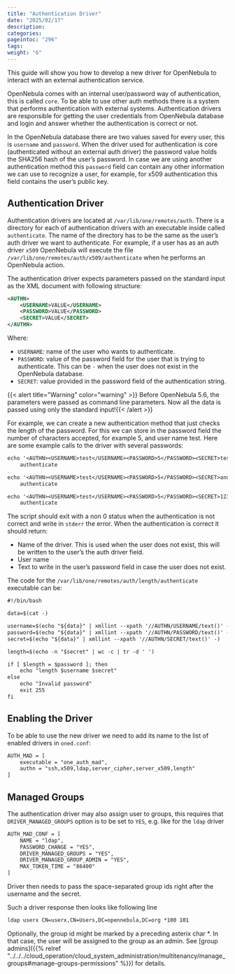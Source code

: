```yaml
---
title: "Authentication Driver"
date: "2025/02/17"
description:
categories:
pageintoc: "296"
tags:
weight: "6"
---
```


<a id="devel-auth"></a>

<!--# Authentication Driver -->

This guide will show you how to develop a new driver for OpenNebula to interact with an external authentication service.

OpenNebula comes with an internal user/password way of authentication, this is called `core`. To be able to use other auth methods there is a system that performs authentication with external systems. Authentication drivers are responsible for getting the user credentials from OpenNebula database and login and answer whether the authentication is correct or not.

In the OpenNebula database there are two values saved for every user, this is `username` and `password`. When the driver used for authentication is core (authenticated without an external auth driver) the password value holds the SHA256 hash of the user’s password. In case we are using another authentication method this `password` field can contain any other information we can use to recognize a user, for example, for x509 authentication this field contains the user’s public key.

## Authentication Driver

Authentication drivers are located at `/var/lib/one/remotes/auth`. There is a directory for each of authentication drivers with an executable inside called `authenticate`. The name of the directory has to be the same as the user’s auth driver we want to authenticate. For example, if a user has as an auth driver `x509` OpenNebula will execute the file `/var/lib/one/remotes/auth/x509/authenticate` when he performs an OpenNebula action.

The authentication driver expects parameters passed on the standard input as the XML document with following structure:

```xml
<AUTHN>
    <USERNAME>VALUE</USERNAME>
    <PASSWORD>VALUE</PASSWORD>
    <SECRET>VALUE</SECRET>
</AUTHN>
```

Where:

- `USERNAME`: name of the user who wants to authenticate.
- `PASSWORD`: value of the password field for the user that is trying to authenticate. This can be `-` when the user does not exist in the OpenNebula database.
- `SECRET`: value provided in the password field of the authentication string.

{{< alert title="Warning" color="warning" >}}
Before OpenNebula 5.6, the parameters were passed as command line parameters. Now all the data is passed using only the standard input!{{< /alert >}} 

For example, we can create a new authentication method that just checks the length of the password. For this we can store in the password field the number of characters accepted, for example 5, and user name test. Here are some example calls to the driver with several passwords:

```default
echo '<AUTHN><USERNAME>test</USERNAME><PASSWORD>5</PASSWORD><SECRET>testpassword</SECRET></AUTHN>' | \
    authenticate

echo '<AUTHN><USERNAME>test</USERNAME><PASSWORD>5</PASSWORD><SECRET>another_try</SECRET></AUTHN>' | \
    authenticate

echo '<AUTHN><USERNAME>test</USERNAME><PASSWORD>5</PASSWORD><SECRET>12345</SECRET></AUTHN>' | \
    authenticate
```

The script should exit with a non 0 status when the authentication is not correct and write in `stderr` the error. When the authentication is correct it should return:

- Name of the driver. This is used when the user does not exist, this will be written to the user’s the auth driver field.
- User name
- Text to write in the user’s password field in case the user does not exist.

The code for the `/var/lib/one/remotes/auth/length/authenticate` executable can be:

```default
#!/bin/bash

data=$(cat -)

username=$(echo "${data}" | xmllint --xpath '//AUTHN/USERNAME/text()' -)
password=$(echo "${data}" | xmllint --xpath '//AUTHN/PASSWORD/text()' -)
secret=$(echo "${data}" | xmllint --xpath '//AUTHN/SECRET/text()' -)

length=$(echo -n "$secret" | wc -c | tr -d ' ')

if [ $length = $password ]; then
    echo "length $username $secret"
else
    echo "Invalid password"
    exit 255
fi
```

## Enabling the Driver

To be able to use the new driver we need to add its name to the list of enabled drivers in `oned.conf`:

```default
AUTH_MAD = [
    executable = "one_auth_mad",
    authn = "ssh,x509,ldap,server_cipher,server_x509,length"
]
```

## Managed Groups

The authentication driver may also assign user to groups, this requires that `DRIVER_MANAGED_GROUPS` option is to be set to `YES`, e.g. like for the `ldap` driver

```default
AUTH_MAD_CONF = [
    NAME = "ldap",
    PASSWORD_CHANGE = "YES",
    DRIVER_MANAGED_GROUPS = "YES",
    DRIVER_MANAGED_GROUP_ADMIN = "YES",
    MAX_TOKEN_TIME = "86400"
]
```

Driver then needs to pass the space-separated group ids right after the username and the secret.

Such a driver response then looks like following line

```default
ldap userx CN=userx,CN=Users,DC=opennebula,DC=org *100 101
```

Optionally, the group id might be marked by a preceding asterix char \*. In that case, the user will be assigned to the group as an admin. See [group admins]({{% relref "../../../cloud_operation/cloud_system_administration/multitenancy/manage_groups#manage-groups-permissions" %}}) for details.

